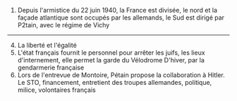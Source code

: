 1. Depuis l'armistice du 22 juin 1940, la France est divisée, le nord et la façade atlantique sont occupés par les allemands, le Sud est dirigé par P2tain, avec le régime de Vichy
---
4. La liberté et l'égalité
5. L'état français fournit le personnel pour arrêter les juifs, les lieux d'internement, elle permet la garde du Vélodrome D'hiver, par la gendarmerie française
6. Lors de l'entrevue de Montoire, Pétain propose la collaboration à Hitler. Le STO, financement, entretient des troupes allemandes, politique, milice, volontaires français




